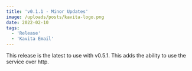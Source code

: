 ```yaml
---
title: 'v0.1.1 - Minor Updates'
image: /uploads/posts/kavita-logo.png
date: 2022-02-10
tags:
  - 'Release'
  - 'Kavita Email'
---
```


This release is the latest to use with v0.5.1. This adds the ability to use the service over http.

